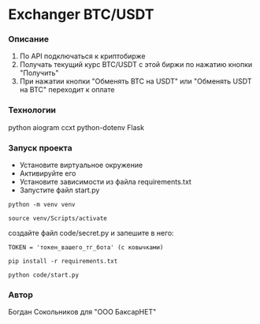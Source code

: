 # Exchanger BTC/USDT
### Описание
1. По API подключаться к криптобирже
2. Получать текущий курс BTC/USDT с этой биржи по нажатию кнопки "Получить"
3. При нажатии кнопки "Обменять BTC на USDT" или "Обменять USDT на BTC" переходит к оплате
### Технологии
python
aiogram
ccxt
python-dotenv 
Flask

### Запуск проекта
- Установите виртуальное окружение
- Активируйте его
- Установите зависимости из файла requirements.txt
- Запустите файл start.py
```
python -m venv venv

source venv/Scripts/activate
```

создайте файл code/secret.py и запешите в него:
```
TOKEN = 'токен_вашего_тг_бота' (с ковычками)
```
```
pip install -r requirements.txt

python code/start.py
```
### Автор
Богдан Сокольников
для "ООО БаксарНЕТ"